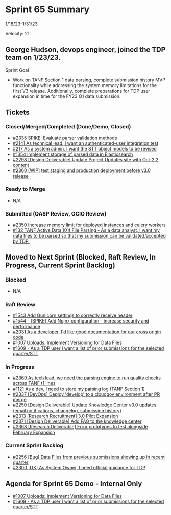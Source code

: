 
# Sprint 65 Summary
1/18/23-1/31/23

Velocity: 21
## George Hudson, devops engineer, joined the TDP team on 1/23/23.  
Sprint Goal
* Work on TANF Section 1 data parsing, complete submission history MVP functionality while addressing the system memory limitations for the first V3 release. Additionally, complete preparations for TDP user expansion in time for the FY23 Q1 data submission.
 

## Tickets
### Closed/Merged/Completed (Done/Demo, Closed)
* [#2335 SPIKE: Evaluate parser validation methods](https://github.com/raft-tech/TANF-app/issues/2335)
* [#2141 As technical lead, I want an authenticated-user integration test](https://github.com/raft-tech/TANF-app/issues/2141)
* [#217 As a system admin, I want the STT object models to be revised](https://github.com/raft-tech/TANF-app/issues/217)
* [#1354 Implement storage of parsed data in Elasticsearch](https://github.com/raft-tech/TANF-app/issues/1354)
* [#2298 [Design Deliverable] Update Project Updates site with Oct-2.2 content](https://github.com/raft-tech/TANF-app/issues/2298)
* [#2360 [WIP] test staging and production deployment before v3.0 release](https://github.com/raft-tech/TANF-app/issues/2360)

### Ready to Merge
* N/A

### Submitted (QASP Review, OCIO Review)

* [#2350 Increase memory limit for deployed instances and celery workers](https://github.com/raft-tech/TANF-app/issues/2350)
* [#132 TANF Active Data (01) File Parsing - As a data analyst, I want my data files to be parsed so that my submission can be validated/accepted by TDP.](https://github.com/raft-tech/TANF-app/issues/132)

## Moved to Next Sprint (Blocked, Raft Review, In Progress, Current Sprint Backlog)

### Blocked
* N/A

### Raft Review
* [#1543 Add Gunicorn settings to correctly receive header](https://github.com/raft-tech/TANF-app/issues/1543)
* [#1544 - [SPIKE] Add Nginx configuration - increase security and performance](https://github.com/raft-tech/TANF-app/issues/1544)
* [#2031 As a developer, I'd like good documentation for our cross origin code](https://github.com/raft-tech/TANF-app/issues/2031)
* [#1007 Uploads: Implement Versioning for Data Files](https://github.com/raft-tech/TANF-app/issues/1007)
* [#1609 - As a TDP user I want a list of prior submissions for the selected quarter/STT](https://github.com/raft-tech/TANF-app/issues/1609)


### In Progress
* [#2369 As tech lead, we need the parsing engine to run quality checks across TANF t1 lines](https://app.zenhub.com/workspaces/sprint-board-5f18ab06dfd91c000f7e682e/issues/gh/raft-tech/tanf-app/2369)
* [#1121 As a dev, I need to store my parsing log (TANF Section 1)](https://app.zenhub.com/workspaces/sprint-board-5f18ab06dfd91c000f7e682e/issues/gh/raft-tech/tanf-app/1121)
* [#2337 [DevOps] Deploy 'develop' to a cloudgov environment after PR merge](https://app.zenhub.com/workspaces/sprint-board-5f18ab06dfd91c000f7e682e/issues/gh/raft-tech/tanf-app/2337)
* [#2250 [Design Deliverable] Update Knowledge Center v3.0 updates (email notifications, changelog, submission history)](https://github.com/raft-tech/TANF-app/issues/2250)
* [#2313 [Research Recruitment] 3.0 Pilot Expansion](https://github.com/raft-tech/TANF-app/issues/2313)
* [#2371 [Design Deliverable] Add FAQ to the knowledge center](https://app.zenhub.com/workspaces/sprint-board-5f18ab06dfd91c000f7e682e/issues/gh/raft-tech/tanf-app/2371)
* [#2368 [Research Deliverable] Error prototypes to test alongside February Expansion](https://app.zenhub.com/workspaces/sprint-board-5f18ab06dfd91c000f7e682e/issues/gh/raft-tech/tanf-app/2368)


### Current Sprint Backlog
* [#2256 [Bug] Data Files from previous submissions showing up in recent quarter](https://github.com/raft-tech/TANF-app/issues/2256)
* [#2300 [UX] As System Owner, I need official guidance for TDP](https://github.com/raft-tech/TANF-app/issues/2300)

## Agenda for Sprint 65 Demo - Internal Only
* [#1007 Uploads: Implement Versioning for Data Files](https://github.com/raft-tech/TANF-app/issues/1007)
* [#1609 - As a TDP user I want a list of prior submissions for the selected quarter/STT](https://github.com/raft-tech/TANF-app/issues/1609)
